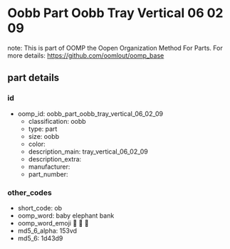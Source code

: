 # Oobb Part Oobb Tray Vertical 06 02 09  

note: This is part of OOMP the Oopen Organization Method For Parts. For more details: https://github.com/oomlout/oomp_base

##  part details





### id
* oomp_id: oobb_part_oobb_tray_vertical_06_02_09
  * classification: oobb
  * type: part
  * size: oobb
  * color: 
  * description_main: tray_vertical_06_02_09
  * description_extra: 
  * manufacturer: 
  * part_number: 

### other_codes
* short_code: ob
* oomp_word: baby elephant bank
* oomp_word_emoji :baby: :elephant: :bank:
* md5_6_alpha: 153vd
* md5_6: 1d43d9